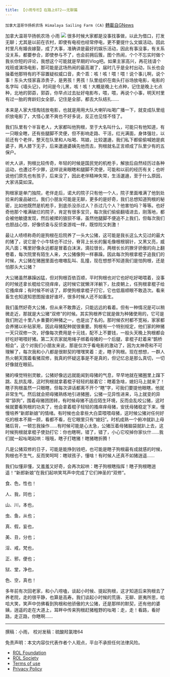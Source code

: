 ```yaml
---
title: 【小雨专栏】在路上072——无聊篇
---
```

`加拿大温哥华扬帆农场 Himalaya Sailing Farm (CA)` [轉載自GNews](https://gnews.org/zh-hans/2113255/)

加拿大温哥华扬帆农场 小雨
![](https://assets.gnews.org/wp-content/uploads/2022/03/a.png)
很多时候大家都是没事找事做，以此为借口，打发无聊；尤其是以前在农村，即使有电视也经常停电，更不要提什么文娱活动。因此村里凡有婚丧嫁娶，成了大事，准确讲是最好的娱乐活动，因此有事没事，有关系没关系，都要参合，即使参与不了，也会前拥后簇，图个热闹，个个不忘实时做个我长你短的评论，我想这个可能就是早期的Vlog吧。如果主家高兴，再花钱请个戏班或演场电影，那可能是这场热闹的最高潮了，届时几乎是全村出动，队长也会操着他那特有的不容置疑权威口音，卖个乖：咳！咳！喂！喂！说个事儿啊，说个事！东头大怪家喜添贵子，是男孩！男孩！队里组织在南头打谷场放电影，电影的名字叫《墙头记》，时间是今儿黑，咳！咳！大概是晚上七点种，记住是晚上七点种，北地的郭孬，郭孬，你早点过去扯好电影布，喂，喂，再说个小事，明天村里有过一胎的育龄妇女全部，记住是全部，都去大队结扎……

本来是人家大怪掏钱放电影，也就是用用大队大喇叭吆喝广播一下，就变成队里组织放电影了，大怪心里不爽也不好多说，反正也见怪不怪了。

我们队里有个半盲老人，大家都叫他狗根，至于大名叫什么，可能只有他知道，有一只眼全瞎，还有些腿脚不灵便，但不影响走路、干活，红光满面，身体强壮，以前还有个老伴，整天在队里和人吆喝、骂娘，比较邋遢，我们私下都偷偷喊她是疯婆子，两人膝下无子，后来邋遢婆姨先他而去，狗根就名正言顺成了队里少有的五保户。

听大人讲，狗根比较传奇，年轻的时候是国民党的机枪手，解放后自然经历过各种运动，也遭过不少罪，这样说来眼瞎和腿脚不灵便，可能和以前的经历有关；也听说他们原先也有孩子，后来没了，因此老伴精神失常，生活邋遢，至于什么原因，大家讳莫如深。

狗根家是单门独院，老伴走后，诺大的院子只有他一个人，院子里面堆满了他到处捡来的废品破烂。我们小朋友可能是无聊，更多的是好奇，我们总想知道狗根的秘密，比如他既然是机枪手，到底杀没杀过人？杀过几个人？他害怕吗？等等。也好奇他那个堆满破烂的院子，肯定有很多宝贝，每次我们偷偷翻墙进去，刚落地，都会被他敏捷发现，然后被撵的狼狈不堪，虽然他腿脚不便追不上我们，但每次我们也胆战心惊，好像侦查与反侦查游戏一样，既惊险又刺激！

最让人啧啧称奇的是狗根在后院养了一头大公猪，这可能是我长这么大见过的最大的猪了，说它是个小牛犊也不过分，脊背上长长的鬣毛像根根钢针，又黑又亮，威风八面；嘴里好像永远都是冒着白沫沫，滴拉很长，两根长长的獠牙骄傲的向上翻卷着，每次院里有陌生人来，大公猪像狗一样暴躁。因此每次狗根拿棍子追我们的时候，大公猪在猪圈里面也嗷嗷乱叫、乱撞，现在想想不知道我们是怕狗根，还是怕那头大公猪？

大公猪虽然暴躁凶猛，但对狗根百依百顺，平时狗根也对它也好吃好喝喂着，没事的时候还拿长棍给它挠痒痒，这时候它就懒洋洋躺下，肚皮朝上，任狗根拿棍子给它搔痒痒；有时候不听话了，即使狗根拿棍子打它，它也低眉顺眼不敢造次。看来畜生也知道知恩图报谁好谁坏，很多时候人还不如畜生。

我们虽然好奇大公猪，但从来不敢靠近，只能远远的看着。但有一种情况是可以稍微走近，那就是大公猪“双修”的时候。其实狗根养它就是做为种猪使用的，它可是我们附近十里八乡重要的种猪之一，也是出了名的。那时候农村都不宽裕，家家都会养猪以补贴家用，因此母猪配种就很重要。狗根有一个特别规定，他们家的种猪一天只双修一次，好像每次费用是十元钱，配不上不要钱，一般头天晚上狗根都会好吃好喝喂好猪。第二天农家就用绳子绑着母猪的一个后腿，拿棍子赶着来“鹊桥相会”，这个对我们小朋友来说，那是仅次于看电影的激动了，因为太神奇和不可理解了，每次我和小八都是很默契的嘿嘿笑着：走，瞎子狗根。现在想想，一群人热火朝天围着看猪双修，我真的怀疑这事是不是真的，但记忆总是那么真切，一切好像就在眼前。

猪的嗅觉特别灵敏，公猪好像远远就能闻到母猪的气息，早早地就在猪圈里上蹿下跳、乱拱乱嚎，这时狗根就拿着棍子轻轻的敲着它：瞎着急啥，媳妇马上就来了！瞎子狗根虽然一只眼瞎，但每次讲话都离不开个“瞎”字，可我们要提他眼瞎，他就非常生气。然后就会把母猪熟练地引进猪圈，公猪一见异性进来，马上就变的异常“舔狗”，围着母猪团团转，有时候母猪不适应陌生环境，反而会乱咬公猪，这时候就要看狗根的功夫了，他会拿着棍子轻轻的搔痒痒母猪，安抚母猪稳定下来，慢慢培养“新郎新娘”的情绪。有时候也会拿些大白菜喂喂母猪，这时候公猪对任何好吃的根本不屑一顾，看都不看，在它眼里只有“媳妇”。时机成熟一个俯冲就趴上母猪后背，一顿忘我操作……有时候可能是心太急，公猪压着母猪脑袋就趴上去，这时候狗根就拿棍子使劲打它：你也瞎啊，错了，错了，小心它咬掉你家伙什……我们就一起吆喝起哄：哦哦，瞎子打瞎猪！瞎猪瞎折腾！

凡是公猪双修的日子，可能是能挣到钱吧，也可能是瞎子狗根最有成就感的时候，狗根也不生气，反而笑呵呵：瞎球孩子，懂啥！有时候人还真不如猪逍遥……

我们似懂非懂，又羞羞又好奇，会再次起哄：瞎子狗根瞎指挥！瞎子狗根瞎逍遥！“新郎新娘”在我们起哄笑骂声中完成了它们神圣的“双修”。

食、色，性也！

人、我，同也；

山、川，本也，

虫、鱼，从也；

真、假，妄也，

美、丑，分也；

淫、戒，梵也，

正、邪，便也；

狱、堂，净也，

色、空，真也！

多年前有次回老家，和小八唠嗑，谈起小时候、提起狗根，这才知道后来狗根去了养老院，走的很平静，也算是高寿。我们谈起小时候的荒唐、无聊、匪夷所思，哈哈大笑，笑声中仿佛看到狗根和他骄傲的大公猪，还是那样的默契，还有他的婆姨，逍遥的走在大道上，耳畔中传来狗根赶猪粗野的吆喝：走，走！看路，看好路，走正路，你瞎啊……

* * *

撰稿：小雨， 校对发稿：硫酸羟氯喹64

 

免责声明：本文内容仅代表作者个人观点，平台不承担任何法律风险。

- [ROL Foundation](https://rolfoundation.org/)
- [ROL Society](https://rolsociety.org/)
- [Terms of use](https://gnews.org/terms-of-use-3/)
- [Privacy Policy](https://gnews.org/privacy-policy/)
